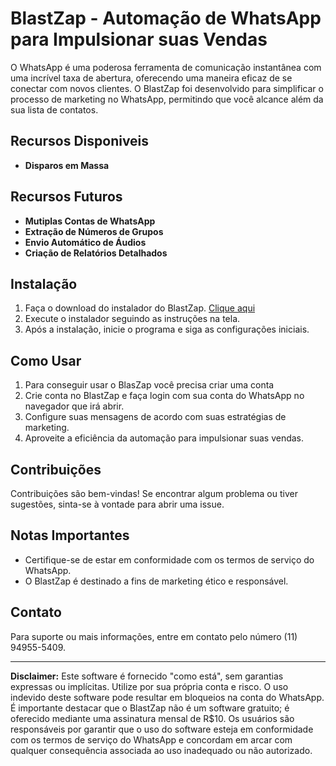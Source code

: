# BlastZap - Automação de WhatsApp para Impulsionar suas Vendas
O WhatsApp é uma poderosa ferramenta de comunicação instantânea com uma incrível taxa de abertura, oferecendo uma maneira eficaz de se conectar com novos clientes. O BlastZap foi desenvolvido para simplificar o processo de marketing no WhatsApp, permitindo que você alcance além da sua lista de contatos.

## Recursos Disponiveis

- **Disparos em Massa** 

## Recursos Futuros

- **Mutiplas Contas de WhatsApp**
- **Extração de Números de Grupos** 
- **Envio Automático de Áudios**
- **Criação de Relatórios Detalhados**

## Instalação

1. Faça o download do instalador do BlastZap. [Clique aqui](https://github.com/kisscompany/blastzap_installer/releases/download/1.0.0/BlastZap.1.0.0.-.Instalador.exe)
2. Execute o instalador seguindo as instruções na tela.
3. Após a instalação, inicie o programa e siga as configurações iniciais.

## Como Usar

1. Para conseguir usar o BlasZap você precisa criar uma conta
2. Crie conta no BlastZap e faça login com sua conta do WhatsApp no navegador que irá abrir.
3. Configure suas mensagens de acordo com suas estratégias de marketing.
4. Aproveite a eficiência da automação para impulsionar suas vendas.

## Contribuições

Contribuições são bem-vindas! Se encontrar algum problema ou tiver sugestões, sinta-se à vontade para abrir uma issue.

## Notas Importantes

- Certifique-se de estar em conformidade com os termos de serviço do WhatsApp.
- O BlastZap é destinado a fins de marketing ético e responsável.

## Contato

Para suporte ou mais informações, entre em contato pelo número (11) 94955-5409.

---

**Disclaimer:** Este software é fornecido "como está", sem garantias expressas ou implícitas. Utilize por sua própria conta e risco. O uso indevido deste software pode resultar em bloqueios na conta do WhatsApp. É importante destacar que o BlastZap não é um software gratuito; é oferecido mediante uma assinatura mensal de R$10. Os usuários são responsáveis por garantir que o uso do software esteja em conformidade com os termos de serviço do WhatsApp e concordam em arcar com qualquer consequência associada ao uso inadequado ou não autorizado.
